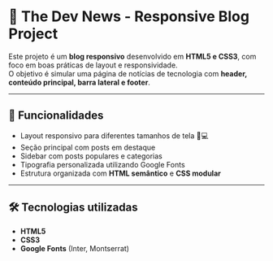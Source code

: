 # 📰 The Dev News - Responsive Blog Project

Este projeto é um **blog responsivo** desenvolvido em **HTML5 e CSS3**, com foco em boas práticas de layout e responsividade.  
O objetivo é simular uma página de notícias de tecnologia com **header, conteúdo principal, barra lateral e footer**.

---

## 🚀 Funcionalidades

- Layout responsivo para diferentes tamanhos de tela 📱💻  
- Seção principal com posts em destaque  
- Sidebar com posts populares e categorias  
- Tipografia personalizada utilizando Google Fonts  
- Estrutura organizada com **HTML semântico** e **CSS modular**  

---

## 🛠️ Tecnologias utilizadas

- **HTML5**  
- **CSS3**  
- **Google Fonts** (Inter, Montserrat)  
